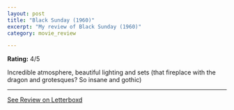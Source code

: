 ```yaml
---
layout: post
title: "Black Sunday (1960)"
excerpt: "My review of Black Sunday (1960)"
category: movie_review

---
```


**Rating:** 4/5

Incredible atmosphere, beautiful lighting and sets (that fireplace with the dragon and grotesques? So insane and gothic)

<hr>

[See Review on Letterboxd](https://boxd.it/1u9pIj)
